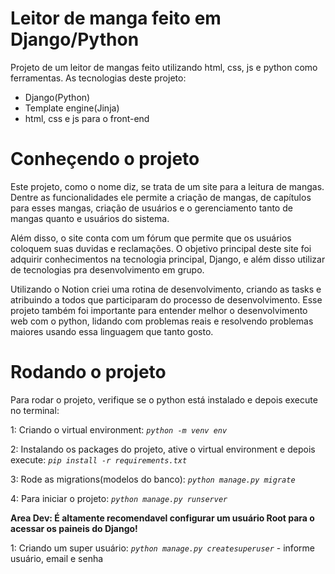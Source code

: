 
# Leitor de manga feito em Django/Python

Projeto de um leitor de mangas feito utilizando html, css, js e python como ferramentas. As tecnologias deste projeto:

- Django(Python)
- Template engine(Jinja)
- html, css e js para o front-end

# Conheçendo o projeto

Este projeto, como o nome diz, se trata de um site para a leitura de mangas. Dentre as funcionalidades ele permite a criação de mangas, de capítulos para esses mangas, criação de usuários e o gerenciamento tanto de mangas quanto e usuários do sistema.

Além disso, o site conta com um fórum que permite que os usuários coloquem suas duvidas e reclamações. O objetivo principal deste site foi adquirir conhecimentos na tecnologia principal, Django, e além disso utilizar de tecnologias pra desenvolvimento em grupo.

Utilizando o Notion criei uma rotina de desenvolvimento, criando as tasks e atribuindo a todos que participaram do processo de desenvolvimento. Esse projeto também  foi importante para entender melhor o desenvolvimento web com o python, lidando com problemas reais e resolvendo problemas maiores usando essa linguagem que tanto gosto.


# Rodando o projeto

  
Para rodar o projeto, verifique se o python está instalado e depois execute no terminal:

1: Criando o virtual environment:
*`python -m venv env`* 

2: Instalando os packages do projeto, ative o virtual environment e depois execute:
*`pip install -r requirements.txt`*

3: Rode as migrations(modelos do banco):
*`python manage.py migrate`*

4: Para iniciar o projeto:
*`python manage.py runserver`*
  

**Area Dev: É altamente recomendavel configurar um usuário Root para o acessar os paineis do Django!**

1:  Criando um super usuário:
*`python manage.py createsuperuser`* - informe usuário, email e senha
